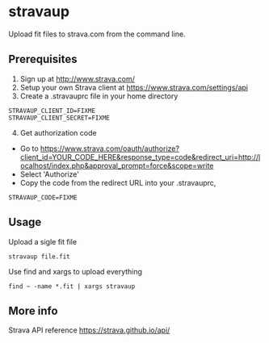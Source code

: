 # stravaup
Upload fit files to strava.com from the command line.

## Prerequisites
1.  Sign up at http://www.strava.com/
2. Setup your own Strava client at https://www.strava.com/settings/api
3. Create a .stravauprc file in your home directory
~~~
STRAVAUP_CLIENT_ID=FIXME
STRAVAUP_CLIENT_SECRET=FIXME
~~~
4. Get authorization code
* Go to https://www.strava.com/oauth/authorize?client_id=YOUR_CODE_HERE&response_type=code&redirect_uri=http://localhost/index.php&approval_prompt=force&scope=write
* Select 'Authorize'
* Copy the code from the redirect URL into your .stravauprc,
~~~
STRAVAUP_CODE=FIXME
~~~

## Usage
Upload a sigle fit file

    stravaup file.fit

Use find and xargs to upload everything

    find ~ -name *.fit | xargs stravaup

## More info

Strava API reference https://strava.github.io/api/
